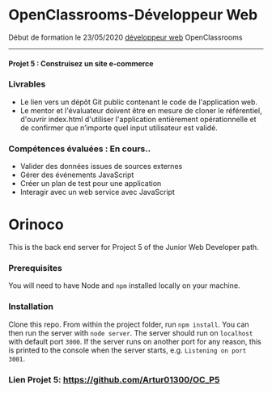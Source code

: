 # OpenClassrooms-Développeur Web

Début de formation le 23/05/2020 [développeur web](https://openclassrooms.com/fr/paths/185-developpeur-web) OpenClassrooms

---

#### Projet 5 : Construisez un site e-commerce

### Livrables

  * Le lien vers un dépôt Git public contenant le code de l'application web.
  * Le mentor et l'évaluateur doivent être en mesure de cloner le référentiel, d'ouvrir index.html d'utiliser l'application entièrement opérationnelle et de confirmer que n’importe quel input utilisateur est validé.

### Compétences évaluées : En cours..


* Valider des données issues de sources externes
* Gérer des événements JavaScript
* Créer un plan de test pour une application
* Interagir avec un web service avec JavaScript


# Orinoco #

This is the back end server for Project 5 of the Junior Web Developer path.

### Prerequisites ###

You will need to have Node and `npm` installed locally on your machine.

### Installation ###

Clone this repo. From within the project folder, run `npm install`. You 
can then run the server with `node server`. 
The server should run on `localhost` with default port `3000`. If the
server runs on another port for any reason, this is printed to the
console when the server starts, e.g. `Listening on port 3001`.


### Lien Projet 5: https://github.com/Artur01300/OC_P5